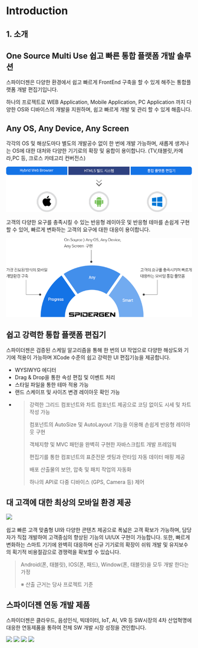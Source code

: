 # Introduction

## 1. 소개

## One Source Multi Use 쉽고 빠른 통합 플랫폼 개발 솔루션

스파이더젠은 다양한 환경에서 쉽고 빠르게 FrontEnd 구축을 할 수 있게 해주는 통합플랫폼 개발 편집기입니다.

하나의 프로젝트로 WEB Application, Mobile Application, PC Application 까지 다양한 OS와 디바이스의 개발을 지원하며, 쉽고 빠르게 개발 및 관리 할 수 있게 해줍니다.

## Any OS, Any Device, Any Screen

각각의 OS 및 해상도마다 별도의 개발공수 없이 한 번에 개발 가능하며, 새롭게 생겨나는 OS에 대한 대처와 다양한 기기로의 확장 및 융합이 용이합니다. \(TV,태블릿,카메라,PC 등, 크로스 카테고리 컨버전스\)

![](.gitbook/assets/img1001.png)

고객의 다양한 요구를 충족시킬 수 있는 반응형 레이아웃 및 반응형 테마를 손쉽게 구현할 수 있어, 빠르게 변화하는 고객의 요구에 대한 대응이 용이합니다.

![](.gitbook/assets/img1002.png)

## 쉽고 강력한 통합 플랫폼 편집기

스파이더젠은 검증된 스케일 알고리즘을 통해 한 번의 UI 작업으로 다양한 해상도와 기기에 적용이 가능하며 XCode 수준의 쉽고 강력한 UI 편집기능을 제공합니다.

* WYSIWYG 에디터
* Drag & Drop을 통한 속성 편집 및 이벤트 처리
* 스타일 파일을 통한 테마 적용 가능
* 랜드 스케이프 및 사이즈 변경 레이아웃 확인 가능
* > 강력한 그리드 컴포넌트와 차트 컴포넌트 제공으로 코딩 없이도 시세 및 차트 작성 가능
  >
  > 컴포넌트의 AutoSize 및 AutoLayout 기능을 이용해 손쉽게 반응형 레이아웃 구현
  >
  > 객체지향 및 MVC 패턴을 완벽히 구현한 자바스크립트 개발 프레임웍
  >
  > 편집기를 통한 컴포넌트의 표준전문 셋팅과 런타임 자동 데이터 매핑 제공
  >
  > 배포 산출물의 보안, 압축 및 패치 작업의 자동화
  >
  > 하나의 API로 다중 디바이스 \(GPS, Camera 등\) 제어

## 대 고객에 대한 최상의 모바일 환경 제공

![](https://github.com/asoosoft/spidergen-guidebook/tree/eeac9656bff5b368e79bf9dad544cae218642e17/assets/img1004.png)

쉽고 빠른 고객 맞춤형 UI와 다양한 콘텐츠 제공으로 폭넓은 고객 확보가 가능하며, 담당자가 직접 개발하여 고객중심의 향상된 기능의 UI/UX 구현이 가능합니다. 또한, 빠르게 변화하는 스마트 기기에 완벽히 대응하며 신규 기기로의 확장이 쉬워 개발 및 유지보수의 획기적 비용절감으로 경쟁력을 확보할 수 있습니다.

> Android\(폰, 태블릿\), IOS\(폰, 패드\), Window\(폰, 태블릿\)을 모두 개발 한다는 가정
>
> ※ 산출 근거는 당사 프로젝트 기준

## 스파이더젠 연동 개발 제품

스파이더젠은 클라우드, 음성인식, 빅데이터, IoT, AI, VR 등 SW시장의 4차 산업혁명에 대응한 연동제품을 통하여 전체 SW 개발 시장 성정을 견인합니다.

![](https://github.com/asoosoft/spidergen-guidebook/tree/eeac9656bff5b368e79bf9dad544cae218642e17/assets/img1011.png) ![](https://github.com/asoosoft/spidergen-guidebook/tree/eeac9656bff5b368e79bf9dad544cae218642e17/assets/img1012.png) ![](https://github.com/asoosoft/spidergen-guidebook/tree/eeac9656bff5b368e79bf9dad544cae218642e17/assets/img1013.png) ![](https://github.com/asoosoft/spidergen-guidebook/tree/eeac9656bff5b368e79bf9dad544cae218642e17/assets/img1014.png)

